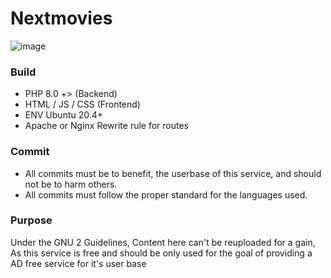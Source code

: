 # Nextmovies
![image](https://github.com/0x251/Nextmovies/assets/159673477/9cc859c2-660e-4295-a1a7-12b9db7d27ba)


### Build
- PHP 8.0 +> (Backend)
- HTML / JS / CSS (Frontend)
- ENV Ubuntu 20.4+
- Apache or Nginx Rewrite rule for routes

### Commit
- All commits must be to benefit, the userbase of this service, and should not be to harm others.
- All commits must follow the proper standard for the languages used.

### Purpose
Under the GNU 2 Guidelines, Content here can't be reuploaded for a gain, As this service is free and should be only used for the goal of providing a AD free service for it's user base
